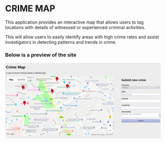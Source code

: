 CRIME MAP
===============

This application provides an interactive map that allows users to tag
locations with details of witnessed or experienced criminal activities.

This will allow users to easily identify areas with high crime rates 
and assist investigators in detecting patterns and trends in crime.

### Below is a preview of the site

![crime map](static/img/crime_map.png)

